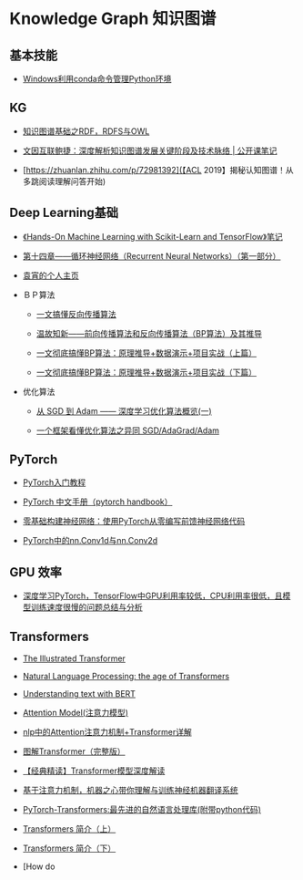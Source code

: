 # Knowledge Graph 知识图谱

## 基本技能

+ [Windows利用conda命令管理Python环境](https://blog.csdn.net/dengchunlin01/article/details/79075099?depth_1-utm_source=distribute.pc_relevant.none-task-blog-BlogCommendFromBaidu-2&utm_source=distribute.pc_relevant.none-task-blog-BlogCommendFromBaidu-2)

## KG

+ [知识图谱基础之RDF，RDFS与OWL](https://zhuanlan.zhihu.com/p/32122644)

+ [文因互联鲍捷：深度解析知识图谱发展关键阶段及技术脉络 | 公开课笔记](https://www.jianshu.com/p/54d2cb005397)

+ [https://zhuanlan.zhihu.com/p/72981392](【ACL 2019】揭秘认知图谱！从多跳阅读理解问答开始)

## Deep Learning基础

+ [《Hands-On Machine Learning with Scikit-Learn and TensorFlow》笔记](https://www.cnblogs.com/royhoo/category/1182855.html)

+ [第十四章——循环神经网络（Recurrent Neural Networks）（第一部分）](https://www.cnblogs.com/royhoo/p/Recurrent-Neural-Networks-1.html)

+ [袁宵的个人主页](https://yuanxiaosc.github.io/)

+ ＢＰ算法
    
    + [一文搞懂反向传播算法](https://www.jianshu.com/p/964345dddb70)
    
    + [温故知新——前向传播算法和反向传播算法（BP算法）及其推导](https://zhuanlan.zhihu.com/p/71892752)

    + [一文彻底搞懂BP算法：原理推导+数据演示+项目实战（上篇）](https://zhuanlan.zhihu.com/p/71731575)

    + [一文彻底搞懂BP算法：原理推导+数据演示+项目实战（下篇）](https://zhuanlan.zhihu.com/p/71741256)
  
+ 优化算法

    + [从 SGD 到 Adam —— 深度学习优化算法概览(一)](https://zhuanlan.zhihu.com/p/32626442)
    
    + [一个框架看懂优化算法之异同 SGD/AdaGrad/Adam](https://zhuanlan.zhihu.com/p/32230623)

## PyTorch

+ [PyTorch入门教程](https://www.jianshu.com/p/d66319506dd7)

+ [PyTorch 中文手册（pytorch handbook）](https://github.com/zergtant/pytorch-handbook)

+ [零基础构建神经网络：使用PyTorch从零编写前馈神经网络代码](https://cloud.tencent.com/developer/news/40571)

+ [PyTorch中的nn.Conv1d与nn.Conv2d](https://www.jianshu.com/p/45a26d278473)

## GPU 效率

+ [深度学习PyTorch，TensorFlow中GPU利用率较低，CPU利用率很低，且模型训练速度很慢的问题总结与分析](https://blog.csdn.net/qq_32998593/article/details/92849585?depth_1-utm_source=distribute.pc_relevant.none-task-blog-BlogCommendFromBaidu-1&utm_source=distribute.pc_relevant.none-task-blog-BlogCommendFromBaidu-1)

## Transformers

+ [The Illustrated Transformer](http://jalammar.github.io/illustrated-transformer/)

+ [Natural Language Processing: the age of Transformers](https://blog.scaleway.com/building-a-machine-reading-comprehension-system-using-the-latest-advances-in-deep-learning-for-nlp/)

+ [Understanding text with BERT](https://blog.scaleway.com/understanding-text-with-bert/) 

+ [Attention Model(注意力模型)](https://zhuanlan.zhihu.com/p/61816483)

+ [nlp中的Attention注意力机制+Transformer详解](https://zhuanlan.zhihu.com/p/53682800)

+ [图解Transformer（完整版）](https://blog.csdn.net/longxinchen_ml/article/details/86533005)

+ [【经典精读】Transformer模型深度解读](https://zhuanlan.zhihu.com/p/104393915)

+ [基于注意力机制，机器之心带你理解与训练神经机器翻译系统](https://mp.weixin.qq.com/s?__biz=MzA3MzI4MjgzMw==&mid=2650742155&idx=1&sn=137825a13a4c31fffb6b2347c0304366&chksm=871ad9f5b06d50e31e2857a08a4a9ae9f57fd0191be580952d80f1518779594670cccc903fbe&scene=21#wechat_redirect)

+ [PyTorch-Transformers:最先进的自然语言处理库(附带python代码)](https://www.jianshu.com/p/e4ce00a41781)

+ [Transformers 简介（上）](https://www.jianshu.com/p/f917f64ff3e3)

+ [Transformers 简介（下）](https://www.jianshu.com/p/d48c45e81483)

+ [How do

